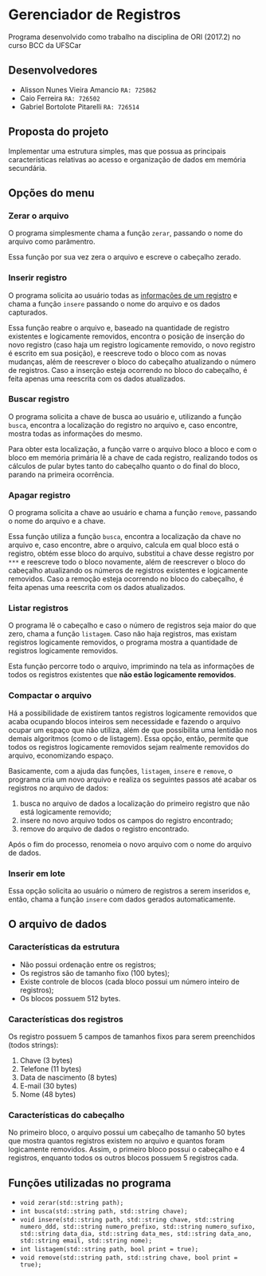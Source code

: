 # Gerenciador de Registros

Programa desenvolvido como trabalho na disciplina de ORI (2017.2) no curso BCC da UFSCar

## Desenvolvedores

- Alisson Nunes Vieira Amancio `RA: 725862`
- Caio Ferreira `RA: 726502`
- Gabriel Bortolote Pitarelli `RA: 726514`

## Proposta do projeto

Implementar uma estrutura simples, mas que possua as principais características relativas ao acesso e organização de dados em memória secundária.

## Opções do menu

### Zerar o arquivo

O programa simplesmente chama a função `zerar`, passando o nome do arquivo como parâmentro.

Essa função por sua vez zera o arquivo e escreve o cabeçalho zerado.

### Inserir registro

O programa solicita ao usuário todas as [informações de um registro](#caracteristicas-dos-registros) e chama a função `insere` passando o nome do arquivo e os dados capturados.

Essa função reabre o arquivo e, baseado na quantidade de registro existentes e logicamente removidos, encontra o posição de inserção do novo registro (caso haja um registro logicamente removido, o novo registro é escrito em sua posição), e reescreve todo o bloco com as novas mudanças, além de reescrever o bloco do cabeçalho atualizando o número de registros. Caso a inserção esteja ocorrendo no bloco do cabeçalho, é feita apenas uma reescrita com os dados atualizados.

### Buscar registro

O programa solicita a chave de busca ao usuário e, utilizando a função `busca`, encontra a localização do registro no arquivo e, caso encontre, mostra todas as informações do mesmo.

Para obter esta localização, a função varre o arquivo bloco a bloco e com o bloco em memória primária lê a chave de cada registro, realizando todos os cálculos de pular bytes tanto do cabeçalho quanto o do final do bloco, parando na primeira ocorrência.

### Apagar registro

O programa solicita a chave ao usuário e chama a função `remove`, passando o nome do arquivo e a chave.

Essa função utiliza a função `busca`, encontra a localização da chave no arquivo e, caso encontre, abre o arquivo, calcula em qual bloco está o registro, obtém esse bloco do arquivo, substitui a chave desse registro por `***` e reescreve todo o bloco novamente, além de reescrever o bloco do cabeçalho atualizando os números de registros existentes e logicamente removidos. Caso a remoção esteja ocorrendo no bloco do cabeçalho, é feita apenas uma reescrita com os dados atualizados.

### Listar registros

O programa lê o cabeçalho e caso o número de registros seja maior do que zero, chama a função `listagem`. Caso não haja registros, mas existam registros logicamente removidos, o programa mostra a quantidade de registros logicamente removidos.

Esta função percorre todo o arquivo, imprimindo na tela as informações de todos os registros existentes que **não estão logicamente removidos**.

### Compactar o arquivo

Há a possibilidade de existirem tantos registros logicamente removidos que acaba ocupando blocos inteiros sem necessidade e fazendo o arquivo ocupar um espaço que não utiliza, além de que possibilita uma lentidão nos demais algoritmos (como o de listagem). Essa opção, então, permite que todos os registros logicamente removidos sejam realmente removidos do arquivo, economizando espaço.

Basicamente, com a ajuda das funções, `listagem`, `insere` e `remove`, o programa cria um novo arquivo e realiza os seguintes passos até acabar os registros no arquivo de dados:

1. busca no arquivo de dados a localização do primeiro registro que não está logicamente removido;
2. insere no novo arquivo todos os campos do registro encontrado;
3. remove do arquivo de dados o registro encontrado.

Após o fim do processo, renomeia o novo arquivo com o nome do arquivo de dados.

### Inserir em lote

Essa opção solicita ao usuário o número de registros a serem inseridos e, então, chama a função `insere` com dados gerados automaticamente.

## O arquivo de dados

### Características da estrutura

- Não possui ordenação entre os registros;
- Os registros são de tamanho fixo (100 bytes);
- Existe controle de blocos (cada bloco possui um número inteiro de registros);
- Os blocos possuem 512 bytes.

### Características dos registros

Os registro possuem 5 campos de tamanhos fixos para serem preenchidos (todos strings):
1. Chave (3 bytes)
2. Telefone (11 bytes)
3. Data de nascimento (8 bytes)
4. E-mail (30 bytes)
5. Nome (48 bytes)

### Características do cabeçalho

No primeiro bloco, o arquivo possui um cabeçalho de tamanho 50 bytes que mostra quantos registros existem no arquivo e quantos foram logicamente removidos. Assim, o primeiro bloco possui o cabeçalho e 4 registros, enquanto todos os outros blocos possuem 5 registros cada.

## Funções utilizadas no programa

- `void zerar(std::string path);`
- `int busca(std::string path, std::string chave);`
- `void insere(std::string path, std::string chave, std::string numero_ddd, std::string numero_prefixo, std::string numero_sufixo, std::string data_dia, std::string data_mes, std::string data_ano, std::string email, std::string nome);`
- `int listagem(std::string path, bool print = true);`
- `void remove(std::string path, std::string chave, bool print = true);`